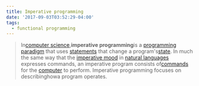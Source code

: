```yaml
---
title: Imperative programming
date: '2017-09-03T03:52:29-04:00'
tags:
  - functional programming
---
```

> In[computer science](https://www.wikiwand.com/en/Computer_science),**imperative programming**is a [programming paradigm](https://www.wikiwand.com/en/Programming_paradigm) that uses [statements](https://www.wikiwand.com/en/Statement_(computer_science)) that change a program's[state](https://www.wikiwand.com/en/State_(computer_science)). In much the same way that the [imperative mood](https://www.wikiwand.com/en/Imperative_mood) in [natural languages](https://www.wikiwand.com/en/Natural_language) expresses commands, an imperative program consists of[commands](https://www.wikiwand.com/en/Command_(computing)) for the [computer](https://www.wikiwand.com/en/Computer) to perform. Imperative programming focuses on describinghowa program operates.
